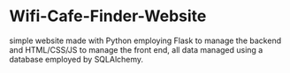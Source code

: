 # Wifi-Cafe-Finder-Website
simple website made with Python employing Flask to manage the backend and HTML/CSS/JS to manage the front end, all data managed using a database employed by SQLAlchemy.
